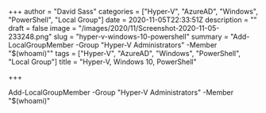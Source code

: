 +++
author = "David Sass"
categories = ["Hyper-V", "AzureAD", "Windows", "PowerShell", "Local Group"]
date = 2020-11-05T22:33:51Z
description = ""
draft = false
image = "/images/2020/11/Screenshot-2020-11-05-233248.png"
slug = "hyper-v-windows-10-powershell"
summary = "Add-LocalGroupMember -Group \"Hyper-V Administrators\" -Member \"$(whoami)\""
tags = ["Hyper-V", "AzureAD", "Windows", "PowerShell", "Local Group"]
title = "Hyper-V, Windows 10, PowerShell"

+++


Add-LocalGroupMember -Group "Hyper-V Administrators" -Member "$(whoami)"

